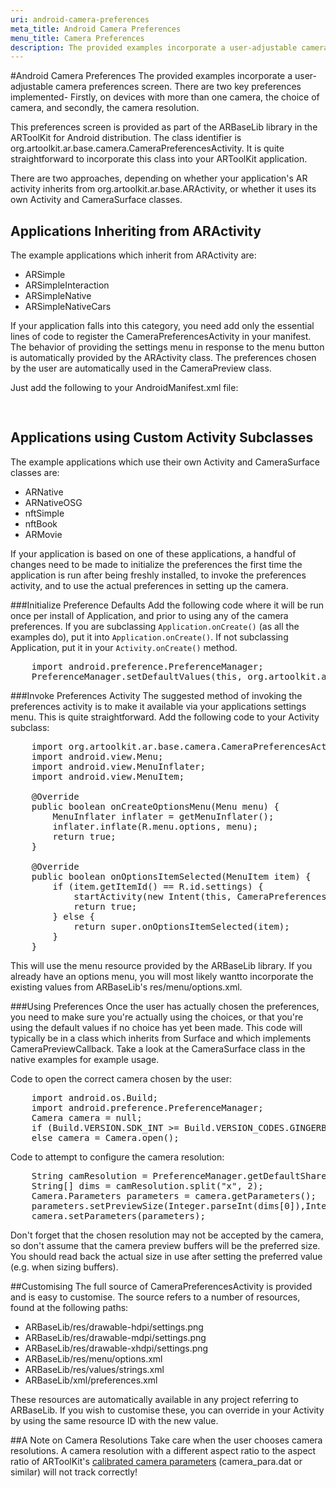 ```yaml
---
uri: android-camera-preferences
meta_title: Android Camera Preferences
menu_title: Camera Preferences
description: The provided examples incorporate a user-adjustable camera preferences screen.
---
```


#Android Camera Preferences
The provided examples incorporate a user-adjustable camera preferences screen. There are two key preferences implemented- Firstly, on devices with more than one camera, the choice of camera, and secondly, the camera resolution.

This preferences screen is provided as part of the ARBaseLib library in the ARToolKit for Android distribution. The class identifier is org.artoolkit.ar.base.camera.CameraPreferencesActivity. It is quite straightforward to incorporate this class into your ARToolKit application.

There are two approaches, depending on whether your application's AR activity inherits from org.artoolkit.ar.base.ARActivity, or whether it uses its own Activity and CameraSurface classes.

## Applications Inheriting from ARActivity
The example applications which inherit from ARActivity are:

-  ARSimple
-  ARSimpleInteraction
-  ARSimpleNative
-  ARSimpleNativeCars

If your application falls into this category, you need add only the essential lines of code to register the CameraPreferencesActivity in your manifest. The behavior of providing the settings menu in response to the menu button is automatically provided by the ARActivity class. The preferences chosen by the user are automatically used in the CameraPreview class.

Just add the following to your AndroidManifest.xml file:
<pre>
    <activity android:name="org.artoolkit.ar.base.camera.CameraPreferencesActivity"></activity>
</pre>

## Applications using Custom Activity Subclasses
The example applications which use their own Activity and CameraSurface classes are:

- ARNative
- ARNativeOSG
- nftSimple
- nftBook
- ARMovie

If your application is based on one of these applications, a handful of changes need to be made to initialize the preferences the first time the application is run after being freshly installed, to invoke the preferences activity, and to use the actual preferences in setting up the camera.

###Initialize Preference Defaults
Add the following code where it will be run once per install of Application, and prior to using any of the camera preferences. If you are subclassing `Application.onCreate()` (as all the examples do), put it into `Application.onCreate()`. If not subclassing Application, put it in your `Activity.onCreate()` method.
<pre>
    import android.preference.PreferenceManager;
    PreferenceManager.setDefaultValues(this, org.artoolkit.ar.base.R.xml.preferences, false);
</pre>

###Invoke Preferences Activity
The suggested method of invoking the preferences activity is to make it available via your applications settings menu. This is quite straightforward. Add the following code to your Activity subclass:
<pre>
    import org.artoolkit.ar.base.camera.CameraPreferencesActivity;
    import android.view.Menu;
    import android.view.MenuInflater;
    import android.view.MenuItem;

    @Override
    public boolean onCreateOptionsMenu(Menu menu) {
        MenuInflater inflater = getMenuInflater();
        inflater.inflate(R.menu.options, menu);
        return true;
    }

    @Override
    public boolean onOptionsItemSelected(MenuItem item) {
        if (item.getItemId() == R.id.settings) {
            startActivity(new Intent(this, CameraPreferencesActivity.class));
            return true;
        } else {
            return super.onOptionsItemSelected(item);
        }
    }
</pre>

This will use the menu resource provided by the ARBaseLib library. If you already have an options menu, you will most likely wantto incorporate the existing values from ARBaseLib's res/menu/options.xml.

###Using Preferences
Once the user has actually chosen the preferences, you need to make sure you're actually using the choices, or that you're using the default values if no choice has yet been made. This code will typically be in a class which inherits from Surface and which implements CameraPreviewCallback. Take a look at the CameraSurface class in the native examples for example usage.

Code to open the correct camera chosen by the user:
<pre>
    import android.os.Build;
    import android.preference.PreferenceManager;
    Camera camera = null;
    if (Build.VERSION.SDK_INT >= Build.VERSION_CODES.GINGERBREAD) camera = Camera.open(Integer.parseInt(PreferenceManager.getDefaultSharedPreferences(callingContext).getString("pref_cameraIndex", "0")));
    else camera = Camera.open();
</pre>

Code to attempt to configure the camera resolution:
<pre>
    String camResolution = PreferenceManager.getDefaultSharedPreferences(callingContext).getString("pref_cameraResolution", getResources().getString(R.string.pref_defaultValue_cameraResolution));
    String[] dims = camResolution.split("x", 2);
    Camera.Parameters parameters = camera.getParameters();
    parameters.setPreviewSize(Integer.parseInt(dims[0]),Integer.parseInt(dims[1]));
    camera.setParameters(parameters);
</pre>

Don't forget that the chosen resolution may not be accepted by the camera, so don't assume that the camera preview buffers will be the preferred size. You should read back the actual size in use after setting the preferred value (e.g. when sizing buffers).

##Customising
The full source of CameraPreferencesActivity is provided and is easy to customise. The source refers to a number of resources, found at the following paths:

- ARBaseLib/res/drawable-hdpi/settings.png
- ARBaseLib/res/drawable-mdpi/settings.png
- ARBaseLib/res/drawable-xhdpi/settings.png
- ARBaseLib/res/menu/options.xml
- ARBaseLib/res/values/strings.xml
- ARBaseLib/xml/preferences.xml

These resources are automatically available in any project referring to ARBaseLib. If you wish to customise these, you can override in your Activity by using the same resource ID with the new value.

##A Note on Camera Resolutions
Take care when the user chooses camera resolutions. A camera resolution with a different aspect ratio to the aspect ratio of ARToolKit's [calibrated camera parameters][config_camera_calibration] (camera_para.dat or similar) will not track correctly!

[config_camera_calibration]: ../2_Configuration/config_camera_calibration.md
